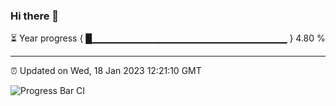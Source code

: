 ### Hi there 👋

⏳ Year progress { █▁▁▁▁▁▁▁▁▁▁▁▁▁▁▁▁▁▁▁▁▁▁▁▁▁▁▁▁▁ } 4.80 %

---

⏰ Updated on Wed, 18 Jan 2023 12:21:10 GMT

![Progress Bar CI](https://github.com/liununu/liununu/workflows/Progress%20Bar%20CI/badge.svg)

